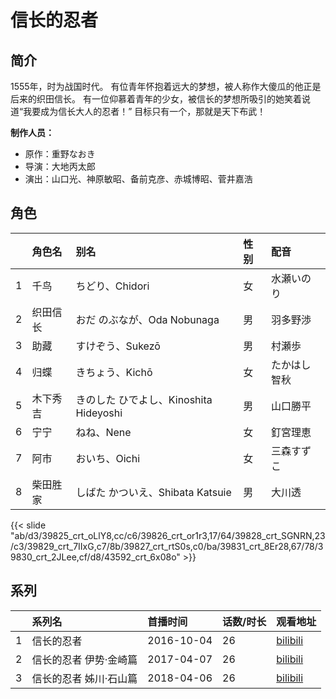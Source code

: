 # 信长的忍者


## 简介

1555年，时为战国时代。
有位青年怀抱着远大的梦想，被人称作大傻瓜的他正是后来的织田信长。
有一位仰慕着青年的少女，被信长的梦想所吸引的她笑着说道“我要成为信长大人的忍者！”
目标只有一个，那就是天下布武！

**制作人员：**
- 原作：重野なおき
- 导演：大地丙太郎
- 演出：山口光、神原敏昭、备前克彦、赤城博昭、菅井嘉浩

## 角色

|     |   角色名   |   别名  | 性别 |  配音  |
|:--- |:------  |:----      |:---  |:--   |
| 1 | 千鸟 | ちどり、Chidori | 女 | 水瀬いのり |
| 2 | 织田信长 | おだ のぶなが、Oda Nobunaga | 男 | 羽多野渉 |
| 3 | 助藏 | すけぞう、Sukezō | 男 | 村瀬歩 |
| 4 | 归蝶 | きちょう、Kichō | 女 | たかはし智秋 |
| 5 | 木下秀吉 | きのした ひでよし、Kinoshita Hideyoshi | 男 | 山口勝平 |
| 6 | 宁宁 | ねね、Nene | 女 | 釘宮理恵 |
| 7 | 阿市 | おいち、Oichi | 女 | 三森すずこ |
| 8 | 柴田胜家 | しばた かついえ、Shibata Katsuie | 男 | 大川透 |

{{< slide "ab/d3/39825_crt_oLlY8,cc/c6/39826_crt_or1r3,17/64/39828_crt_SGNRN,23/c3/39829_crt_7IIxG,c7/8b/39827_crt_rtS0s,c0/ba/39831_crt_8Er28,67/78/39830_crt_2JLee,cf/d8/43592_crt_6x08o" >}}

## 系列

|     |   系列名   |   首播时间  | 话数/时长  | 观看地址 |
|:---  |:------    |:----      |:---       |:---  |
| 1 | 信长的忍者 | 2016-10-04 | 26 | [bilibili](https://www.bilibili.com/bangumi/play/ep96285)  |
| 2 | 信长的忍者 伊势·金崎篇 | 2017-04-07 | 26 | [bilibili](https://www.bilibili.com/bangumi/play/ep103383)  |
| 3 | 信长的忍者 姊川·石山篇 | 2018-04-06 | 26 | [bilibili](https://www.bilibili.com/bangumi/play/ss23857)  |



